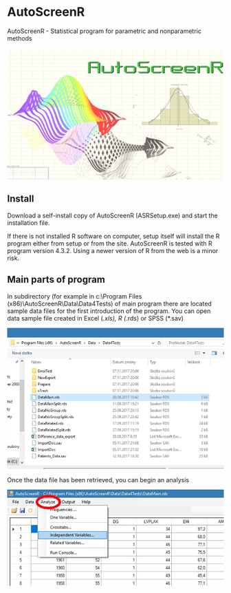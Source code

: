 # AutoScreenR
AutoScreenR - Statistical program for parametric and nonparametric methods

![](https://github.com/autoscreenr/AutoScreenR/blob/master/Pictures/Main.jpg)

## Install ##

Download a self-install copy of AutoScreenR (ASRSetup.exe) and start the installation file.

If there is not installed R software on computer, setup itself will install the R program either from setup or from the site. AutoScreenR is tested with R program version 4.3.2. Using a newer version of R from the web is a minor risk.


## Main parts of program ## 
In subdirectory (for example in c:\Program Files (x86)\AutoScreenR\Data\Data4Tests\) of main program there are located sample data files for the first introduction of the program. You can open data sample file created in Excel (*.xls), R (*.rds) or SPSS (*.sav) 

![](https://github.com/autoscreenr/AutoScreenR/blob/master/Pictures/OpenSampleFile.jpg)

Once the data file has been retrieved, you can begin an analysis

![](https://github.com/autoscreenr/AutoScreenR/blob/master/Pictures/AnalyzeSample.jpg)
